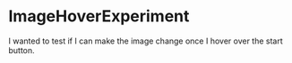 # ImageHoverExperiment
I wanted to test if I can make the image change once I hover over the start button.
